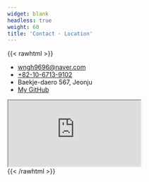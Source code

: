 ```yaml
---
widget: blank
headless: true
weight: 60
title: 'Contact · Location'
---
```


{{< rawhtml >}}
<div class="about-contact">
  <ul class="contact-list">
    <li><i class="fas fa-envelope"></i><a href="mailto:wngh9696@naver.com">wngh9696@naver.com</a></li>
    <li><i class="fas fa-phone"></i><a href="tel:+821067139102">+82-10-6713-9102</a></li>
    <li><i class="fas fa-map-marker-alt"></i> Baekje-daero 567, Jeonju</li>
    <li><i class="fab fa-github"></i><a href="https://github.com/jooho-le" target="_blank" rel="noopener">My GitHub</a></li>
  </ul>
</div>

<div class="about-map">
  <iframe
    title="Location Map"
    src="https://www.openstreetmap.org/export/embed.html?bbox=127.1089%2C35.8301%2C127.1389%2C35.8601&layer=mapnik&marker=35.8451%2C127.1239"
    loading="lazy"
    referrerpolicy="no-referrer-when-downgrade"
  ></iframe>
</div>
{{< /rawhtml >}}

